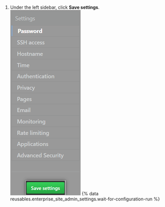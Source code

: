 1. Under the left sidebar, click **Save settings**.
  ![The Save settings button in the {% data variables.enterprise.management_console %}](/assets/images/enterprise/management-console/save-settings.png)
{% data reusables.enterprise_site_admin_settings.wait-for-configuration-run %}